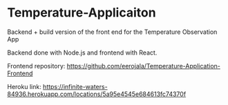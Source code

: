 # Temperature-Applicaiton
Backend + build version of the front end for the Temperature Observation App

Backend done with Node.js and frontend with React.

Frontend repository: https://github.com/eerojala/Temperature-Application-Frontend

Heroku link: https://infinite-waters-84936.herokuapp.com/locations/5a95e4545e684613fc74370f